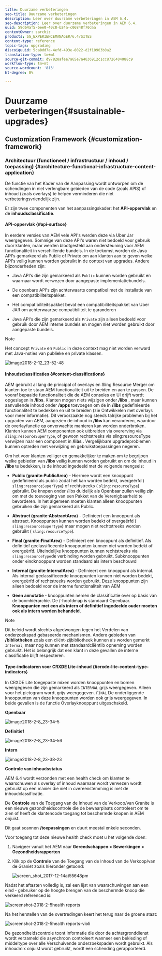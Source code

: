 ```yaml
---
title: Duurzame verbeteringen
seo-title: Duurzame verbeteringen
description: Leer over duurzame verbeteringen in AEM 6.4.
seo-description: Leer over duurzame verbeteringen in AEM 6.4.
uuid: 59d64af5-6ee0-40c8-b24a-c06848f70daa
contentOwner: sarchiz
products: SG_EXPERIENCEMANAGER/6.4/SITES
content-type: reference
topic-tags: upgrading
discoiquuid: 5ca8dd7a-4efd-493e-8022-d2f10903b0a2
translation-type: tm+mt
source-git-commit: d97828afee7a65e7a4036912c1cc8726404088c9
workflow-type: tm+mt
source-wordcount: '813'
ht-degree: 0%

---
```



# Duurzame verbeteringen{#sustainable-upgrades}

## Customization Framework {#customization-framework}

### Architectuur (functioneel / infrastructuur / inhoud / toepassing)  {#architecture-functional-infrastructure-content-application}

De functie van het Kader van de Aanpassing wordt ontworpen om de schendingen in niet verlengbare gebieden van de code (zoals APIS) of inhoud (zoals overlays) te helpen verminderen die niet verbeteringsvriendelijk zijn.

Er zijn twee componenten van het aanpassingskader: het **API-oppervlak** en de **inhoudsclassificatie**.

#### API-oppervlak {#api-surface}

In eerdere versies van AEM vele API&#39;s werden deze via Uber Jar weergegeven. Sommige van deze API&#39;s waren niet bedoeld voor gebruik door klanten, maar werden blootgesteld aan ondersteuning voor AEM functionaliteit in verschillende bundels. In de toekomst worden de Java API&#39;s gemarkeerd als Public of Private om aan klanten aan te geven welke API&#39;s veilig kunnen worden gebruikt in de context van upgrades. Andere bijzonderheden zijn:

* Java API&#39;s die zijn gemarkeerd als `Public` kunnen worden gebruikt en waarnaar wordt verwezen door aangepaste implementatiebundels.

* De openbare API&#39;s zijn achterwaarts compatibel met de installatie van een compatibiliteitspakket.
* Het compatibiliteitspakket bevat een compatibiliteitspakket van Uber JAR om achterwaartse compatibiliteit te garanderen
* Java API&#39;s die zijn gemarkeerd als `Private` zijn alleen bedoeld voor gebruik door AEM interne bundels en mogen niet worden gebruikt door aangepaste bundels.

>[!NOTE]
>
>Het concept `Private` en `Public` in deze context mag niet worden verward met Java-noties van publieke en private klassen.

![image2018-2-12_23-52-48](assets/image2018-2-12_23-52-48.png)

#### Inhoudsclassificaties {#content-classifications}

AEM gebruikt al lang de principal of overlays en Sling Resource Merger om klanten toe te staan AEM functionaliteit uit te breiden en aan te passen. De vooraf bepaalde functionaliteit die de AEM consoles en UI drijft wordt opgeslagen in **/libs**. Klanten mogen niets wijzigen onder **/libs** , maar kunnen aanvullende inhoud onder **/apps** toevoegen om de in **/libs** gedefinieerde functionaliteit te bedekken en uit te breiden (zie Ontwikkelen met overlays voor meer informatie). Dit veroorzaakte nog steeds talrijke problemen bij het upgraden van AEM, aangezien de inhoud in **/libs** kan veranderen, waardoor de overlayfunctie op onverwachte manieren kan worden onderbroken. Klanten kunnen AEM componenten ook uitbreiden via overerving via `sling:resourceSuperType`, of gewoon rechtstreeks via sling:resourceType verwijzen naar een component in **/libs** . Vergelijkbare upgradeproblemen kunnen optreden met verwijzing en gebruikstoepassingen negeren.

Om het voor klanten veiliger en gemakkelijker te maken om te begrijpen welke gebieden van **/libs** veilig kunnen worden gebruikt en om de inhoud in **/libs** te bedekken, is de inhoud ingedeeld met de volgende mengsels:

* **Public (granite:PublicArea)** - Hiermee wordt een knooppunt gedefinieerd als public zodat het kan worden bedekt, overgeërfd ( `sling:resourceSuperType`) of rechtstreeks ( `sling:resourceType`) gebruikt. De knopen onder /libs duidelijk als Openbaar zullen veilig zijn om met de toevoeging van een Pakket van de Verenigbaarheid te bevorderen. In het algemeen moeten klanten alleen knooppunten gebruiken die zijn gemarkeerd als Public.

* **Abstract (granite:AbstractArea)** - Definieert een knooppunt als abstract. Knooppunten kunnen worden bedekt of overgeërfd ( `sling:resourceSupertype`) maar mogen niet rechtstreeks worden gebruikt ( `sling:resourceType`).

* **Final (granite:FinalArea)** - Definieert een knooppunt als definitief. Als definitief geclassificeerde knooppunten kunnen niet worden bedekt of overgeërfd. Uiteindelijke knooppunten kunnen rechtstreeks via `sling:resourceType`de verbinding worden gebruikt. Subknooppunten onder eindknooppunt worden standaard als intern beschouwd

* **Internal (granite:InternalArea)** - Definieert een knooppunt als internal. Als internal geclassificeerde knooppunten kunnen niet worden bedekt, overgeërfd of rechtstreeks worden gebruikt. Deze knooppunten zijn alleen bedoeld voor de interne functionaliteit van AEM

* **Geen annotatie** - knooppunten nemen de classificatie over op basis van de boomhiërarchie. De /-hoofdmap is standaard Openbaar. **Knooppunten met een als intern of definitief ingedeelde ouder moeten ook als intern worden behandeld.**

>[!NOTE]
>
>Dit beleid wordt slechts afgedwongen tegen het Verdelen van onderzoekspad gebaseerde mechanismen. Andere gebieden van **/bibliotheken** zoals een cliënt-zijbibliotheek kunnen als worden gemerkt `Internal`, maar nog kunnen met standaardcliëntlib opneming worden gebruikt. Het is belangrijk dat een klant in deze gevallen de interne classificatie blijft respecteren.

#### Type-indicatoren voor CRXDE Lite-inhoud {#crxde-lite-content-type-indicators}

In CRXDE Lite toegepaste mixen worden knooppunten en bomen weergegeven die zijn gemarkeerd als `INTERNAL` grijs weergegeven. Alleen voor het pictogram wordt grijs weergegeven. `FINAL` De onderliggende knooppunten van deze knooppunten worden ook grijs weergegeven. In beide gevallen is de functie Overlayknooppunt uitgeschakeld.

**Openbaar**

![image2018-2-8_23-34-5](assets/image2018-2-8_23-34-5.png)

**Definitief**

![image2018-2-8_23-34-56](assets/image2018-2-8_23-34-56.png)

**Intern**

![image2018-2-8_23-38-23](assets/image2018-2-8_23-38-23.png)

**Controle van inhoudsstatus**

AEM 6.4 wordt verzonden met een health check om klanten te waarschuwen als overlay of inhoud waarnaar wordt verwezen wordt gebruikt op een manier die niet in overeenstemming is met de inhoudclassificatie.

De **Controle** van de Toegang van de Inhoud van de Verkoop/van Granite is een nieuwe gezondheidscontrole die de bewaarplaats controleert om te zien of heeft de klantencode toegang tot beschermde knopen in AEM onjuist.

Dit gaat scannen **/toepassingen** en duurt meestal enkele seconden.

Voor toegang tot deze nieuwe health check moet u het volgende doen:

1. Navigeer vanuit het AEM naar **Gereedschappen > Bewerkingen > Gezondheidsrapporten**
1. Klik op de **Controle** van de Toegang van de Inhoud van de Verkoop/van de Graniet zoals hieronder getoond:

   ![screen_shot_2017-12-14at55648pm](assets/screen_shot_2017-12-14at55648pm.png)

Nadat het aftasten volledig is, zal een lijst van waarschuwingen aan een eind - gebruiker op de hoogte brengen van de beschermde knoop die verkeerd referenced is:

![screenshot-2018-2-5health reports](assets/screenshot-2018-2-5healthreports.png)

Na het herstellen van de overtredingen keert het terug naar de groene staat:

![screenshot-2018-2-5health reports-violi](assets/screenshot-2018-2-5healthreports-violations.png)

De gezondheidscontrole toont informatie die door de achtergronddienst wordt verzameld die asynchroon controleert wanneer een bekleding of middeltype over alle Verschuivende onderzoekspaden wordt gebruikt. Als inhoudmix onjuist wordt gebruikt, wordt een schending gerapporteerd.
